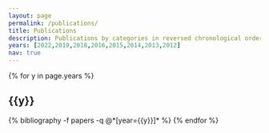 ```yaml
---
layout: page
permalink: /publications/
title: Publications
description: Publications by categories in reversed chronological order.
years: [2022,2019,2018,2016,2015,2014,2013,2012]
nav: true
---
```


<div class="publications">

{% for y in page.years %}
  <h2 class="year">{{y}}</h2>
  {% bibliography -f papers -q @*[year={{y}}]* %}
{% endfor %}

</div>
